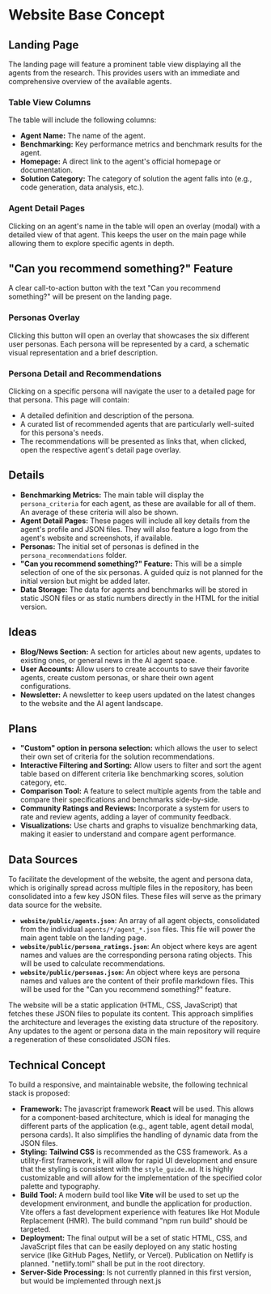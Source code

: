 # Website Base Concept

## Landing Page

The landing page will feature a prominent table view displaying all the agents from the research. This provides users with an immediate and comprehensive overview of the available agents.

### Table View Columns

The table will include the following columns:

- **Agent Name:** The name of the agent.
- **Benchmarking:** Key performance metrics and benchmark results for the agent.
- **Homepage:** A direct link to the agent's official homepage or documentation.
- **Solution Category:** The category of solution the agent falls into (e.g., code generation, data analysis, etc.).

### Agent Detail Pages

Clicking on an agent's name in the table will open an overlay (modal) with a detailed view of that agent. This keeps the user on the main page while allowing them to explore specific agents in depth.

## "Can you recommend something?" Feature

A clear call-to-action button with the text "Can you recommend something?" will be present on the landing page.

### Personas Overlay

Clicking this button will open an overlay that showcases the six different user personas. Each persona will be represented by a card, a schematic visual representation and a brief description.

### Persona Detail and Recommendations

Clicking on a specific persona will navigate the user to a detailed page for that persona. This page will contain:

- A detailed definition and description of the persona.
- A curated list of recommended agents that are particularly well-suited for this persona's needs.
- The recommendations will be presented as links that, when clicked, open the respective agent's detail page overlay.

## Details

- **Benchmarking Metrics:** The main table will display the `persona_criteria` for each agent, as these are available for all of them. An average of these criteria will also be shown.
- **Agent Detail Pages:** These pages will include all key details from the agent's profile and JSON files. They will also feature a logo from the agent's website and screenshots, if available.
- **Personas:** The initial set of personas is defined in the `persona_recommendations` folder.
- **"Can you recommend something?" Feature:** This will be a simple selection of one of the six personas. A guided quiz is not planned for the initial version but might be added later.
- **Data Storage:** The data for agents and benchmarks will be stored in static JSON files or as static numbers directly in the HTML for the initial version.

## Ideas

- **Blog/News Section:** A section for articles about new agents, updates to existing ones, or general news in the AI agent space.
- **User Accounts:** Allow users to create accounts to save their favorite agents, create custom personas, or share their own agent configurations.
- **Newsletter:** A newsletter to keep users updated on the latest changes to the website and the AI agent landscape.

## Plans
- **"Custom" option in persona selection:** which allows the user to select their own set of criteria for the solution recommendations.
- **Interactive Filtering and Sorting:** Allow users to filter and sort the agent table based on different criteria like benchmarking scores, solution category, etc.
- **Comparison Tool:** A feature to select multiple agents from the table and compare their specifications and benchmarks side-by-side.
- **Community Ratings and Reviews:** Incorporate a system for users to rate and review agents, adding a layer of community feedback.
- **Visualizations:** Use charts and graphs to visualize benchmarking data, making it easier to understand and compare agent performance.

## Data Sources

To facilitate the development of the website, the agent and persona data, which is originally spread across multiple files in the repository, has been consolidated into a few key JSON files. These files will serve as the primary data source for the website.

- **`website/public/agents.json`**: An array of all agent objects, consolidated from the individual `agents/*/agent_*.json` files. This file will power the main agent table on the landing page.
- **`website/public/persona_ratings.json`**: An object where keys are agent names and values are the corresponding persona rating objects. This will be used to calculate recommendations.
- **`website/public/personas.json`**: An object where keys are persona names and values are the content of their profile markdown files. This will be used for the "Can you recommend something?" feature.

The website will be a static application (HTML, CSS, JavaScript) that fetches these JSON files to populate its content. This approach simplifies the architecture and leverages the existing data structure of the repository. Any updates to the agent or persona data in the main repository will require a regeneration of these consolidated JSON files.

## Technical Concept

To build a responsive, and maintainable website, the following technical stack is proposed:

- **Framework:** The javascript framework **React** will be used. This allows for a component-based architecture, which is ideal for managing the different parts of the application (e.g., agent table, agent detail modal, persona cards). It also simplifies the handling of dynamic data from the JSON files.
- **Styling:** **Tailwind CSS** is recommended as the CSS framework. As a utility-first framework, it will allow for rapid UI development and ensure that the styling is consistent with the `style_guide.md`. It is highly customizable and will allow for the implementation of the specified color palette and typography.
- **Build Tool:** A modern build tool like **Vite** will be used to set up the development environment, and bundle the application for production. Vite offers a fast development experience with features like Hot Module Replacement (HMR). The build command "npm run build" should be targeted.
- **Deployment:** The final output will be a set of static HTML, CSS, and JavaScript files that can be easily deployed on any static hosting service (like GitHub Pages, Netlify, or Vercel). Publication on Netlify is planned. "netlify.toml" shall be put in the root directory.
- **Server-Side Processing:** Is not currently planned in this first version, but would be implemented through next.js
